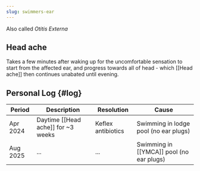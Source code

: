 ```yaml
---
slug: swimmers-ear
---
```

Also called _Otitis Externa_

## Head ache

Takes a few minutes after waking up for the uncomfortable sensation to start from the affected ear, and progress towards all of head - which [[Head ache]] then continues unabated until evening.

## Personal Log {#log}

| Period   | Description                        | Resolution         | Cause                                    |
| -------- | ---------------------------------- | ------------------ | ---------------------------------------- |
| Apr 2024 | Daytime [[Head ache]] for ~3 weeks | Keflex antibiotics | Swimming in lodge pool (no ear plugs)    |
| Aug 2025 | ...                                | ...                | Swimming in [[YMCA]] pool (no ear plugs) |
